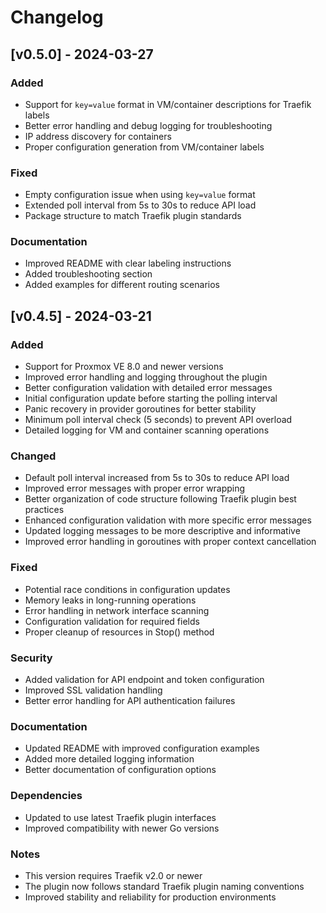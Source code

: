 # Changelog

## [v0.5.0] - 2024-03-27

### Added
- Support for `key=value` format in VM/container descriptions for Traefik labels
- Better error handling and debug logging for troubleshooting
- IP address discovery for containers
- Proper configuration generation from VM/container labels

### Fixed
- Empty configuration issue when using `key=value` format
- Extended poll interval from 5s to 30s to reduce API load
- Package structure to match Traefik plugin standards

### Documentation
- Improved README with clear labeling instructions
- Added troubleshooting section
- Added examples for different routing scenarios

## [v0.4.5] - 2024-03-21

### Added
- Support for Proxmox VE 8.0 and newer versions
- Improved error handling and logging throughout the plugin
- Better configuration validation with detailed error messages
- Initial configuration update before starting the polling interval
- Panic recovery in provider goroutines for better stability
- Minimum poll interval check (5 seconds) to prevent API overload
- Detailed logging for VM and container scanning operations

### Changed
- Default poll interval increased from 5s to 30s to reduce API load
- Improved error messages with proper error wrapping
- Better organization of code structure following Traefik plugin best practices
- Enhanced configuration validation with more specific error messages
- Updated logging messages to be more descriptive and informative
- Improved error handling in goroutines with proper context cancellation

### Fixed
- Potential race conditions in configuration updates
- Memory leaks in long-running operations
- Error handling in network interface scanning
- Configuration validation for required fields
- Proper cleanup of resources in Stop() method

### Security
- Added validation for API endpoint and token configuration
- Improved SSL validation handling
- Better error handling for API authentication failures

### Documentation
- Updated README with improved configuration examples
- Added more detailed logging information
- Better documentation of configuration options

### Dependencies
- Updated to use latest Traefik plugin interfaces
- Improved compatibility with newer Go versions

### Notes
- This version requires Traefik v2.0 or newer
- The plugin now follows standard Traefik plugin naming conventions
- Improved stability and reliability for production environments 